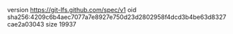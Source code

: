 version https://git-lfs.github.com/spec/v1
oid sha256:4209c6b4aec7077a7e8927e750d23d2802958f4dcd3b4be63d8327cae2a03043
size 19937
